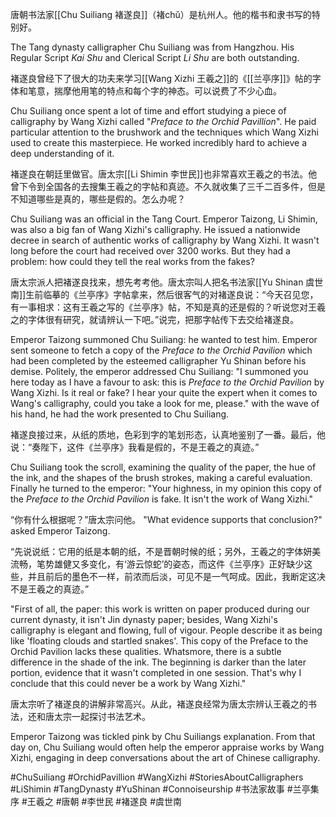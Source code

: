 唐朝书法家[[Chu Suiliang 褚遂良]]（褚chǔ）是杭州人。他的楷书和隶书写的特别好。

The Tang dynasty calligrapher Chu Suiliang was from Hangzhou. His Regular Script *Kai Shu* and Clerical Script *Li Shu* are both outstanding. 

褚遂良曾经下了很大的功夫来学习[[Wang Xizhi 王羲之]]的《[[兰亭序]]》帖的字体和笔意，揣摩他用笔的特点和每个字的神态。可以说费了不少心血。

Chu Suiliang once spent a lot of time and effort studying a piece of calligraphy by Wang Xizhi called "*Preface to the Orchid Pavillion*". He paid particular attention to the brushwork and the techniques which Wang Xizhi used to create this masterpiece. He worked incredibly hard to achieve a deep understanding of it.

褚遂良在朝廷里做官。唐太宗[[Li Shimin 李世民]]也非常喜欢王羲之的书法。他曾下令到全国各的去搜集王羲之的字帖和真迹。不久就收集了三千二百多件，但是不知道哪些是真的，哪些是假的。怎么办呢？

Chu Suiliang was an official in the Tang Court. Emperor Taizong, Li Shimin, was also a big fan of Wang Xizhi's calligraphy. He issued a nationwide decree in search of authentic works of calligraphy by Wang Xizhi. It wasn't long before the court had received over 3200 works. But they had a problem: how could they tell the real works from the fakes?

唐太宗派人把褚遂良找来，想先考考他。唐太宗叫人把名书法家[[Yu Shinan 虞世南]]生前临摹的《兰亭序》字帖拿来，然后很客气的对褚遂良说：“今天召见您，有一事相求：这有王羲之写的《兰亭序》帖，不知是真的还是假的？听说您对王羲之的字体很有研究，就请辨认一下吧。”说完，把那字帖传下去交给褚遂良。

Emperor Taizong summoned Chu Suiliang: he wanted to test him. Emperor sent someone to fetch a copy of the *Preface to the Orchid Pavilion* which had been completed by the esteemed calligrapher Yu Shinan before his demise. Politely, the emperor addressed Chu Suiliang: "I summoned you here today as I have a favour to ask: this is *Preface to the Orchid Pavilion* by Wang Xizhi. Is it real or fake? I hear your quite the expert when it comes to Wang's calligraphy, could you take a look for me, please." with the wave of his hand, he had the work presented to Chu Suiliang. 

褚遂良接过来，从纸的质地，色彩到字的笔划形态，认真地鉴别了一番。最后，他说：“奏陛下，这件《兰亭序》我看是假的，不是王羲之的真迹。”

Chu Suiliang took the scroll, examining the quality of the paper, the hue of the ink, and the shapes of the brush strokes, making a careful evaluation. Finally he turned to the emperor: "Your highness, in my opinion this copy of the *Preface to the Orchid Pavilion* is fake. It isn't the work of Wang Xizhi."

“你有什么根据呢？”唐太宗问他。
"What evidence supports that conclusion?" asked Emperor Taizong. 

“先说说纸：它用的纸是本朝的纸，不是晋朝时候的纸；另外，王羲之的字体妍美流畅，笔势雄健又多变化，有‘游云惊蛇’的姿态，而这件《兰亭序》正好缺少这些，并且前后的墨色不一样，前浓而后淡，可见不是一气呵成。因此，我断定这决不是王羲之的真迹。”

"First of all, the paper: this work is written on paper produced during our current dynasty, it isn't Jin dynasty paper; besides, Wang Xizhi's calligraphy is elegant and flowing, full of vigour. People describe it as being like 'floating clouds and startled snakes'. This copy of the Preface to the Orchid Pavilion lacks these qualities. Whatsmore, there is a subtle difference in the shade of the ink. The beginning is darker than the later portion, evidence that it wasn't completed in one session. That's why I conclude that this could never be a work by Wang Xizhi."

唐太宗听了褚遂良的讲解非常高兴。从此，褚遂良经常为唐太宗辨认王羲之的书法，还和唐太宗一起探讨书法艺术。

Emperor Taizong was tickled pink by Chu Suiliangs explanation. From that day on, Chu Suiliang would often help the emperor appraise works by Wang Xizhi, engaging in deep conversations about the art of Chinese calligraphy.

#ChuSuiliang #OrchidPavillion #WangXizhi #StoriesAboutCalligraphers #LiShimin #TangDynasty #YuShinan #Connoiseurship #书法家故事 #兰亭集序 #王羲之 #唐朝 #李世民 #褚遂良 #虞世南